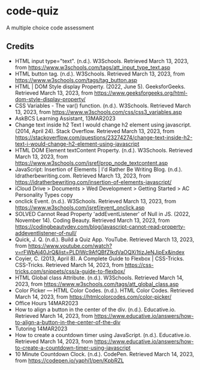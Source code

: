 # code-quiz
A multiple choice code assessment

## Credits
- HTML input type="text". (n.d.). W3Schools. Retrieved March 13, 2023, from https://www.w3schools.com/tags/att_input_type_text.asp
- HTML button tag. (n.d.). W3Schools. Retrieved March 13, 2023, from https://www.w3schools.com/tags/tag_button.asp
- HTML | DOM Style display Property. (2022, June 5). GeeksforGeeks. Retrieved March 13, 2023, from https://www.geeksforgeeks.org/html-dom-style-display-property/
- CSS Variables - The var() function. (n.d.). W3Schools. Retrieved March 13, 2023, from https://www.w3schools.com/css/css3_variables.asp
- AskBCS Learning Assistant, 13MAR2023 
- Change text inside h2 Text I would change h2 element using javascript. (2014, April 24). Stack Overflow. Retrieved March 13, 2023, from https://stackoverflow.com/questions/23274274/change-text-inside-h2-text-i-would-change-h2-element-using-javascript
- HTML DOM Element textContent Property. (n.d.). W3Schools. Retrieved March 13, 2023, from https://www.w3schools.com/jsref/prop_node_textcontent.asp
- JavaScript: Insertion of Elements | I'd Rather Be Writing Blog. (n.d.). Idratherbewriting.com. Retrieved March 13, 2023, from https://idratherbewriting.com/insertion-of-elements-javascript/
- iCloud Drive > Documents > Wed Development > Getting Started > AC Personality Types copy
- onclick Event. (n.d.). W3Schools. Retrieved March 13, 2023, from https://www.w3schools.com/jsref/event_onclick.asp
- SOLVED Cannot Read Property 'addEventListener' of Null in JS. (2022, November 14). Coding Beauty. Retrieved March 13, 2023, from https://codingbeautydev.com/blog/javascript-cannot-read-property-addeventlistener-of-null/
- Quick, J. Q. (n.d.). Build a Quiz App. YouTube. Retrieved March 13, 2023, from https://www.youtube.com/watch?v=rFWbAj40JrQ&list=PLDlWc9AfQBfZIkdVaOQXi1tizJeNJipEx&index
- Coyier, C. (2013, April 8). A Complete Guide to Flexbox | CSS-Tricks. CSS-Tricks. Retrieved March 14, 2023, from https://css-tricks.com/snippets/css/a-guide-to-flexbox/
- HTML Global class Attribute. (n.d.). W3Schools. Retrieved March 14, 2023, from https://www.w3schools.com/tags/att_global_class.asp
- Color Picker — HTML Color Codes. (n.d.). HTML Color Codes. Retrieved March 14, 2023, from https://htmlcolorcodes.com/color-picker/
- Office Hours 14MAR2023
- How to align a button in the center of the div. (n.d.). Educative.io. Retrieved March 14, 2023, from https://www.educative.io/answers/how-to-align-a-button-in-the-center-of-the-div
- Tutoring 14MAR2023
- How to create a countdown timer using JavaScript. (n.d.). Educative.io. Retrieved March 14, 2023, from https://www.educative.io/answers/how-to-create-a-countdown-timer-using-javascript
- 10 Minute Countdown Clock. (n.d.). CodePen. Retrieved March 14, 2023, from https://codepen.io/yaphi1/pen/KpbRZL